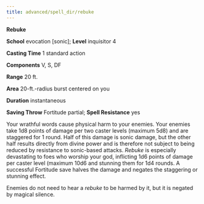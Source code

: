 ```yaml
---
title: advanced/spell_dir/rebuke
---
```

 **Rebuke**

**School** evocation [sonic]; **Level** inquisitor 4

**Casting Time** 1 standard action

**Components** V, S, DF

**Range** 20 ft.

**Area** 20-ft.-radius burst centered on you

**Duration** instantaneous

**Saving Throw** Fortitude partial; **Spell Resistance** yes

Your wrathful words cause physical harm to your enemies. Your enemies take 1d8 points of damage per two caster levels (maximum 5d8) and are staggered for 1 round. Half of this damage is sonic damage, but the other half results directly from divine power and is therefore not subject to being reduced by resistance to sonic-based attacks. _Rebuke_ is especially devastating to foes who worship your god, inflicting 1d6 points of damage per caster level (maximum 10d6 and stunning them for 1d4 rounds. A successful Fortitude save halves the damage and negates the staggering or stunning effect.

Enemies do not need to hear a _rebuke_ to be harmed by it, but it is negated by magical silence.

